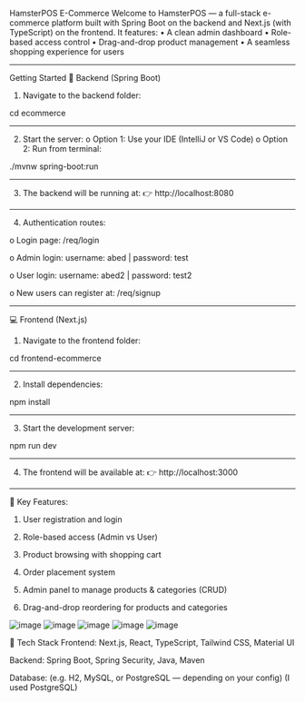 HamsterPOS E-Commerce
Welcome to HamsterPOS — a full-stack e-commerce platform built with Spring Boot on the backend and Next.js (with TypeScript) on the frontend.
It features:
•	A clean admin dashboard
•	Role-based access control
•	Drag-and-drop product management
•	A seamless shopping experience for users
________________________________________
Getting Started
🔧 Backend (Spring Boot)
1.	Navigate to the backend folder:

cd ecommerce
________________________________________

2.	Start the server:
o	Option 1: Use your IDE (IntelliJ or VS Code)
o	Option 2: Run from terminal:

./mvnw spring-boot:run
________________________________________

3.	The backend will be running at:
👉 http://localhost:8080
________________________________________

4.	Authentication routes:

o	 Login page: /req/login

o	 Admin login:
username: abed | password: test

o	 User login:
username: abed2 | password: test2

o	 New users can register at: /req/signup
________________________________________
💻 Frontend (Next.js)
1.	Navigate to the frontend folder:

cd frontend-ecommerce
________________________________________

2.	Install dependencies:

npm install
________________________________________

3.	Start the development server:

npm run dev
________________________________________

4.	The frontend will be available at:
👉 http://localhost:3000
________________________________________


🔐 Key Features:
 1. User registration and login

 2. Role-based access (Admin vs User)

 3. Product browsing with shopping cart

 4. Order placement system

 5. Admin panel to manage products & categories (CRUD)

 6. Drag-and-drop reordering for products and categories

![image](https://github.com/user-attachments/assets/53791efd-a52e-4cca-91e0-a9d4409af1c0)
![image](https://github.com/user-attachments/assets/0724a831-8a84-419d-a28a-217cc2f534f3)
![image](https://github.com/user-attachments/assets/14508ae9-efab-4b35-9df2-2816933198d6)
![image](https://github.com/user-attachments/assets/6dfdbc3f-65bc-4e3c-b8a2-ff122a8339f6)
![image](https://github.com/user-attachments/assets/dd5e4e31-f564-4627-a59e-9f31ae008dd9)


🧰 Tech Stack
Frontend: Next.js, React, TypeScript, Tailwind CSS, Material UI

Backend: Spring Boot, Spring Security, Java, Maven

Database: (e.g. H2, MySQL, or PostgreSQL — depending on your config) (I used PostgreSQL)

